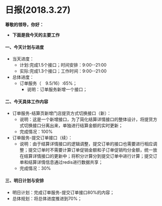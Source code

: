 # 日报(2018.3.27)

**尊敬的领导，你好：**

* **下面是我今天的主要工作**

#### 一、今天计划与进度

* 当天进度：
	* 计划:完成1.5个接口；时间安排：9:00--21:00
	* 实际:完成1.3个接口；工作时间：9:00--21:00
* 总体进度：
	* 订单服务（　9.5/16）:65%；
		* 说明：订单服务新增一个接口；

#### 二、今天具体工作内容

* 订单服务-结算页新增门店提货方式切换接口（新）：
	* 说明：这是一个新增接口，为了简化结算详情接口的整体设计，将提货方式切换接口分离出来，单独进行结算金额的实时更新；
	* 完成情况：100%
* 订单服务-提交订单接口（续）：
	* 说明：由于结算详情接口的逻辑调整，提交订单的接口也需要进行相应调整；提交订单时不需要计算订单促销金额和子订单促销均分金额，统一放在结算详情接口的更新中；将积分计算分到提交订单中进行计算；提交订单和结算详情信息通过redis进行数据共享；
	* 完成情况：30%

#### 三、明日计划与安排

* 明日计划：完成订单服务-提交订单接口80%的内容；
* 总体规划：将总体进度推进到70%；

